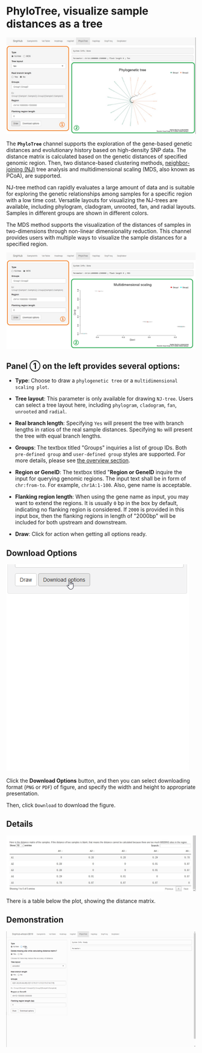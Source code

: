 # PhyloTree, visualize sample distances as a tree

![PhyloTree channel](./../img/PhyloTree-1.jpg)

The **`PhyloTree`** channel supports the exploration of the gene-based genetic distances and evolutionary history based on high-density SNP data. The distance matrix is calculated based on the genetic distances of specified genomic region. Then, two distance-based clustering methods, [neighbor-joining (NJ)](https://en.wikipedia.org/wiki/Neighbor_joining) tree analysis and multidimensional scaling (MDS, also known as PCoA), are supported.

NJ-tree method can rapidly evaluates a large amount of data and is suitable for exploring the genetic relationships among samples for a specific region with a low time cost. Versatile layouts for visualizing the NJ-trees are available, including phylogram, cladogram, unrooted, fan, and radial layouts. Samples in different groups are shown in different colors.

The MDS method supports the visualization of the distances of samples in two-dimensions through non-linear dimensionality reduction. This channel provides users with multiple ways to visualize the sample distances for a specified region.

![MDS of PhyloTree channel](./../img/PhyloTree-2.jpg)

## Panel ① on the left provides several options:
- **Type**: Choose to draw a `phylogenetic tree` or a `multidimensional scaling plot`.

- **Tree layout**: This parameter is only available for drawing `NJ-tree`. Users can select a tree layout here, including `phylogram`, `cladogram`, `fan`, `unrooted` and `radial`.

- **Real branch length**: Specifying `Yes` will present the tree with branch lengths in ratios of the real sample distances. Specifying `No` will present the tree with equal branch lengths.

- **Groups**: The textbox titled "Groups" inquiries a list of group IDs. Both `pre-defined group` and `user-defined group` styles are supported. For more details, please see [the overview section](https://esctrionsit.github.io/snphub_tutorial/content/Basic_Usage/overview.html).

- **Region or GeneID**: The textbox titled "**Region or GeneID** inquire the input for querying genomic regions. The input text shall be in form of `chr:from-to`. For example, `chr1A:1-100`. Also, gene name is acceptable.

- **Flanking region length**: When using the gene name as input, you may want to extend the regions. It is usually `0` bp in the box by default, indicating no flanking region is considered. If `2000` is provided in this input box, then the flanking regions in length of "2000bp" will be included for both upstream and downstream.

- **Draw**: Click for action when getting all options ready.

## Download Options

![Download options](./../img/Download-options-2.gif)

Click the **Download Options** button, and then you can select downloading format (`PNG` or `PDF`) of figure, and specify the width and height to appropriate presentation.

Then, click `Download` to download the figure.

## Details

![PhyloTree channel](./../img/PhyloTree-3.jpg)

There is a table below the plot, showing the distance matrix.

## Demonstration

![Demonstration of PhyloTree](./../img/PhyloTree-0.gif)